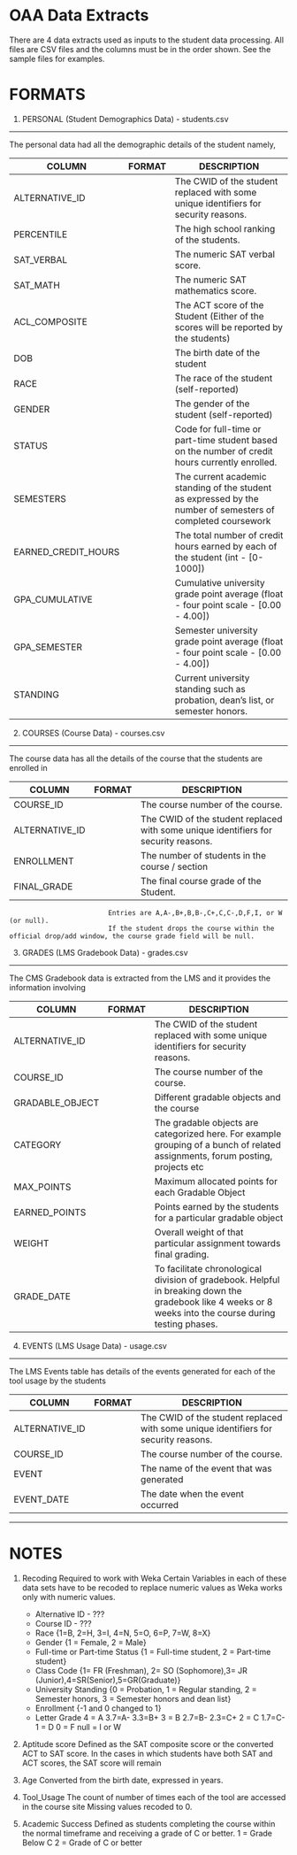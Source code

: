 OAA Data Extracts
=================
There are 4 data extracts used as inputs to the student data processing.
All files are CSV files and the columns must be in the order shown.
See the sample files for examples.

FORMATS
=======

1) PERSONAL (Student Demographics Data) - students.csv
------------------------------------------------------
The personal data had all the demographic details of the student namely,

COLUMN                  | FORMAT    | DESCRIPTION
----------------------- |:---------:|------------------------------------------
ALTERNATIVE_ID          |  | The CWID of the student replaced with some unique identifiers for security reasons.
PERCENTILE              |  | The high school ranking of the students.
SAT_VERBAL              |  | The numeric SAT verbal score.
SAT_MATH                |  | The numeric SAT mathematics score.
ACL_COMPOSITE           |  | The ACT score of the Student (Either of the scores will be reported by the students)
DOB                     |  | The birth date of the student
RACE                    |  | The race of the student (self-reported)
GENDER                  |  | The gender of the student (self-reported)
STATUS                  |  | Code for full-time or part-time student based on the number of credit hours currently enrolled.
SEMESTERS               |  | The current academic standing of the student as expressed by the number of semesters of completed coursework
EARNED_CREDIT_HOURS     |  | The total number of credit hours earned by each of the student (int - [0-1000])
GPA_CUMULATIVE          |  | Cumulative university grade point average (float - four point scale - [0.00 - 4.00])
GPA_SEMESTER            |  | Semester university grade point average (float - four point scale - [0.00 - 4.00])
STANDING                |  | Current university standing such as probation, dean’s list, or semester honors.


2) COURSES (Course Data) - courses.csv
--------------------------------------
The course data has all the details of the course that the students are enrolled in

COLUMN                  | FORMAT    | DESCRIPTION
----------------------- |:---------:|------------------------------------------
COURSE_ID               |  | The course number of the course.
ALTERNATIVE_ID          |  | The CWID of the student replaced with some unique identifiers for security reasons.
ENROLLMENT              |  | The number of students in the course / section
FINAL_GRADE             |  | The final course grade of the Student.
                             Entries are A,A-,B+,B,B-,C+,C,C-,D,F,I, or W (or null).
                             If the student drops the course within the official drop/add window, the course grade field will be null.


3) GRADES (LMS Gradebook Data) - grades.csv
-------------------------------------------
The CMS Gradebook data is extracted from the LMS and it provides the information involving 

COLUMN                  | FORMAT    | DESCRIPTION
----------------------- |:---------:|------------------------------------------
ALTERNATIVE_ID          |  | The CWID of the student replaced with some unique identifiers for security reasons.
COURSE_ID               |  | The course number of the course.
GRADABLE_OBJECT         |  | Different gradable objects and the course
CATEGORY                |  | The gradable objects are categorized here. For example grouping of a bunch of related assignments, forum posting, projects etc
MAX_POINTS              |  | Maximum allocated points for each Gradable Object
EARNED_POINTS           |  | Points earned by the students for a particular gradable object
WEIGHT                  |  | Overall weight of that particular assignment towards final grading.
GRADE_DATE              |  | To facilitate chronological division of gradebook. Helpful in breaking down the gradebook like 4 weeks or 8 weeks into the course during testing phases.


4) EVENTS (LMS Usage Data) - usage.csv
--------------------------------------
The LMS Events table has details of the events generated for each of the tool usage by the students

COLUMN                  | FORMAT    | DESCRIPTION
----------------------- |:---------:|------------------------------------------
ALTERNATIVE_ID          |  | The CWID of the student replaced with some unique identifiers for security reasons.
COURSE_ID               |  | The course number of the course.
EVENT                   |  | The name of the event that was generated
EVENT_DATE              |  | The date when the event occurred


*******************************************************************************

NOTES
=====

1. Recoding Required to work with Weka
   Certain Variables in each of these data sets have to be recoded to replace numeric values as Weka works only with numeric values.
    * Alternative ID - ???
    * Course ID - ???
    * Race {1=B, 2=H, 3=I, 4=N, 5=O, 6=P, 7=W, 8=X}
    * Gender {1 = Female, 2 = Male}
    * Full-time or Part-time Status {1 = Full-time student, 2 = Part-time student}
    * Class Code {1= FR (Freshman), 2= SO (Sophomore),3= JR (Junior),4=SR(Senior),5=GR(Graduate)}
    * University Standing {0 = Probation, 1 = Regular standing, 2 = Semester honors, 3 = Semester honors and dean list}
    * Enrollment {-1 and 0 changed to 1}
    * Letter Grade
        4 = A 
        3.7=A-
        3.3=B+
        3 = B 
        2.7=B-
        2.3=C+
        2 = C 
        1.7=C-
        1 = D 
        0 = F 
        null = I or W

2. Aptitude score
   Defined as the SAT composite score or the converted ACT to SAT score.  In  the cases in which students have  both SAT and ACT scores, the  SAT score will remain

3. Age
   Converted from the birth date, expressed in years.

4. Tool_Usage
   The count of number of times each of the tool are accessed in the course site
   Missing values recoded to 0.

5. Academic Success
   Defined as students completing the course within the normal timeframe and receiving a grade of C or better.
   1 = Grade Below C 
   2 = Grade of C or better
